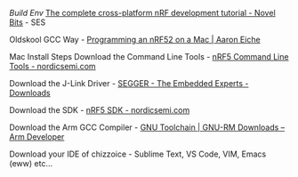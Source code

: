 *Build Env*
[The complete cross-platform nRF development tutorial - Novel Bits](https://www.novelbits.io/cross-platform-nrf-development-tutorial/) - SES

Oldskool GCC Way - [Programming an nRF52 on a Mac | Aaron Eiche](https://aaroneiche.com/2016/06/01/programming-an-nrf52-on-a-mac/)

Mac Install Steps
Download the Command Line Tools - [nRF5 Command Line Tools - nordicsemi.com](https://www.nordicsemi.com/Software-and-Tools/Development-Tools/nRF5-Command-Line-Tools)

Download the J-Link Driver - [SEGGER - The Embedded Experts - Downloads](https://www.segger.com/downloads/jlink/JLink_MacOSX.pkg)

Download the SDK - [nRF5 SDK - nordicsemi.com](https://www.nordicsemi.com/Software-and-Tools/Software/nRF5-SDK)

Download the Arm GCC Compiler - [GNU Toolchain | GNU-RM Downloads – Arm Developer](https://developer.arm.com/open-source/gnu-toolchain/gnu-rm/downloads)

Download your IDE of chizzoice - Sublime Text, VS Code, VIM, Emacs (eww) etc…
